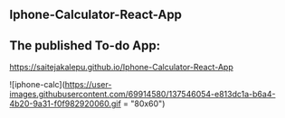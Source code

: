 ## Iphone-Calculator-React-App

## The published To-do App:
https://saitejakalepu.github.io/Iphone-Calculator-React-App

![iphone-calc](https://user-images.githubusercontent.com/69914580/137546054-e813dc1a-b6a4-4b20-9a31-f0f982920060.gif = "80x60")
